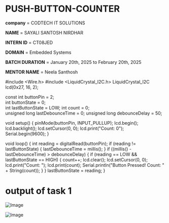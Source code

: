 # PUSH-BUTTON-COUNTER

**company** = CODTECH IT SOLUTIONS

**NAME** = SAYALI SANTOSH NIRDHAR 

**INTERN ID** = CT08JED

**DOMAIN** = Embedded Systems 

**BATCH DURATION** = January 20th, 2025 to February 20th, 2025 

**MENTOR NAME** = Neela Santhosh 

#include <Wire.h> 
#include <LiquidCrystal_I2C.h> 
LiquidCrystal_I2C lcd(0x27, 16, 2);

const int buttonPin = 2;  
int buttonState = 0;    
int lastButtonState = LOW;
int count = 0;          
unsigned long lastDebounceTime = 0;
unsigned long debounceDelay = 50; 

void setup() {
    pinMode(buttonPin, INPUT_PULLUP); 
    lcd.begin();
    lcd.backlight();
    lcd.setCursor(0, 0);
    lcd.print("Count: 0");
    Serial.begin(9600);
}

void loop() {
    int reading = digitalRead(buttonPin);
    if (reading != lastButtonState) {
        lastDebounceTime = millis();
    }
    if ((millis() - lastDebounceTime) > debounceDelay) {
        if (reading == LOW && lastButtonState == HIGH) { 
            count++;
            lcd.clear();
            lcd.setCursor(0, 0);
            lcd.print("Count: ");
            lcd.print(count);
            Serial.println("Button Pressed! Count: " + String(count));
        }
    }
    lastButtonState = reading; 
}
# output of task 1
![Image](https://github.com/user-attachments/assets/b5a0acfa-616d-4482-bb76-e0d7b0c629fa)

![Image](https://github.com/user-attachments/assets/717498e1-7771-4c6c-8f72-4309d7cd0398)
